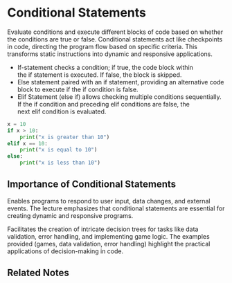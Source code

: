 # Conditional Statements

Evaluate conditions and execute different blocks of code based on whether the conditions are true or false.  Conditional statements act like checkpoints in code, directing the program flow based on specific criteria. This transforms static instructions into dynamic and responsive applications.

- If-statement checks a condition; if true, the code block within the if statement is executed. If false, the block is skipped.
- Else statement paired with an if statement, providing an alternative code block to execute if the if condition is false. 
- Elif Statement (else if) allows checking multiple conditions sequentially. If the if condition and preceding elif conditions are false, the next elif condition is evaluated.

```Python
x = 10
if x > 10:
    print("x is greater than 10")
elif x == 10:
    print("x is equal to 10")
else:
    print("x is less than 10")
```


## Importance of Conditional Statements

Enables programs to respond to user input, data changes, and external events. The lecture emphasizes that conditional statements are essential for creating dynamic and responsive programs.

Facilitates the creation of intricate decision trees for tasks like data validation, error handling, and implementing game logic. The examples provided (games, data validation, error handling) highlight the practical applications of decision-making in code.

## Related Notes